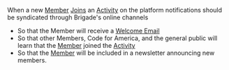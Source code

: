When a new [Member](member.md) [Joins](join_activity.md) an [Activity](activity.md) on the platform notifications should be syndicated through Brigade's online channels
* So that the Member will receive a [Welcome Email](joined_activity_email.md)
* So that other Members, Code for America, and the general public will learn that the [Member](member.md) joined the [Activity](activity.md)
* So that the [Member](member.md) will be included in a newsletter announcing new members.